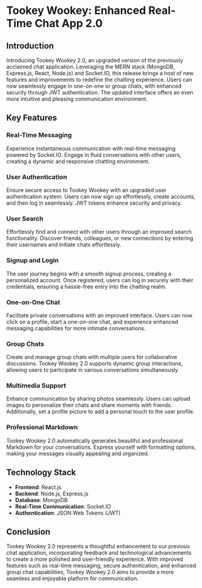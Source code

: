 # Tookey Wookey: Enhanced Real-Time Chat App 2.0

## Introduction
Introducing Tookey Wookey 2.0, an upgraded version of the previously acclaimed chat application. Leveraging the MERN stack (MongoDB, Express.js, React, Node.js) and Socket.IO, this release brings a host of new features and improvements to redefine the chatting experience. Users can now seamlessly engage in one-on-one or group chats, with enhanced security through JWT authentication. The updated interface offers an even more intuitive and pleasing communication environment.

## Key Features

### Real-Time Messaging
Experience instantaneous communication with real-time messaging powered by Socket.IO. Engage in fluid conversations with other users, creating a dynamic and responsive chatting environment.

### User Authentication
Ensure secure access to Tookey Wookey with an upgraded user authentication system. Users can now sign up effortlessly, create accounts, and then log in seamlessly. JWT tokens enhance security and privacy.

### User Search
Effortlessly find and connect with other users through an improved search functionality. Discover friends, colleagues, or new connections by entering their usernames and initiate chats effortlessly.

### Signup and Login
The user journey begins with a smooth signup process, creating a personalized account. Once registered, users can log in securely with their credentials, ensuring a hassle-free entry into the chatting realm.

### One-on-One Chat
Facilitate private conversations with an improved interface. Users can now click on a profile, start a one-on-one chat, and experience enhanced messaging capabilities for more intimate conversations.

### Group Chats
Create and manage group chats with multiple users for collaborative discussions. Tookey Wookey 2.0 supports dynamic group interactions, allowing users to participate in various conversations simultaneously.

### Multimedia Support
Enhance communication by sharing photos seamlessly. Users can upload images to personalize their chats and share moments with friends. Additionally, set a profile picture to add a personal touch to the user profile.

### Professional Markdown
Tookey Wookey 2.0 automatically generates beautiful and professional Markdown for your conversations. Express yourself with formatting options, making your messages visually appealing and organized.

## Technology Stack

- **Frontend**: React.js
- **Backend**: Node.js, Express.js
- **Database**: MongoDB
- **Real-Time Communication**: Socket.IO
- **Authentication**: JSON Web Tokens (JWT)

## Conclusion

Tookey Wookey 2.0 represents a thoughtful enhancement to our previous chat application, incorporating  feedback and technological advancements to create a more polished and user-friendly experience. With improved features such as real-time messaging, secure authentication, and enhanced group chat capabilities, Tookey Wookey 2.0 aims to provide a more seamless and enjoyable platform for communication. 
